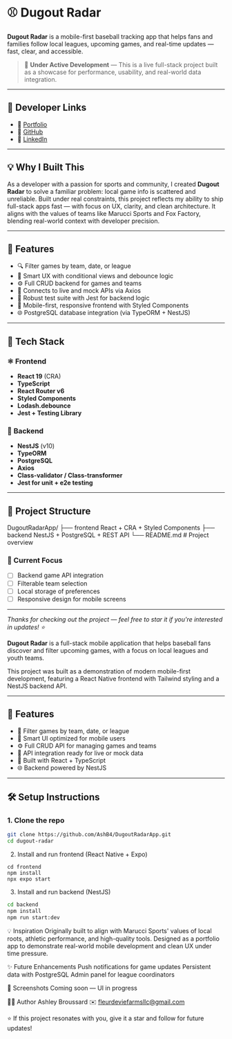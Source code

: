 # ⚾ Dugout Radar

**Dugout Radar** is a mobile-first baseball tracking app that helps fans and families follow local leagues, upcoming games, and real-time updates — fast, clear, and accessible.

> 🚧 **Under Active Development** — This is a live full-stack project built as a showcase for performance, usability, and real-world data integration.

---

## 🔗 Developer Links

- 🧠 [Portfolio](https://ashb4.github.io)
- 🐙 [GitHub](https://github.com/AshB4/DugoutRadarApp)
- 💼 [LinkedIn](https://www.linkedin.com/in/ashley-m-broussard-33a392253)

---

## 💡 Why I Built This

As a developer with a passion for sports and community, I created **Dugout Radar** to solve a familiar problem: local game info is scattered and unreliable. Built under real constraints, this project reflects my ability to ship full-stack apps fast — with focus on UX, clarity, and clean architecture. It aligns with the values of teams like Marucci Sports and Fox Factory, blending real-world context with developer precision.

---

## 🚀 Features

- 🔍 Filter games by team, date, or league
- 🧠 Smart UX with conditional views and debounce logic
- ⚙️ Full CRUD backend for games and teams
- 🔌 Connects to live and mock APIs via Axios
- 🧪 Robust test suite with Jest for backend logic
- 📱 Mobile-first, responsive frontend with Styled Components
- 🌐 PostgreSQL database integration (via TypeORM + NestJS)

---

## 🧱 Tech Stack

### ⚛️ **Frontend** 
- **React 19** (CRA)
- **TypeScript**
- **React Router v6**
- **Styled Components**
- **Lodash.debounce**
- **Jest + Testing Library**

### 🔧 **Backend**
- **NestJS** (v10)
- **TypeORM**
- **PostgreSQL**
- **Axios**
- **Class-validator / Class-transformer**
- **Jest for unit + e2e testing**

---

## 📁 Project Structure
DugoutRadarApp/
├── frontend React + CRA + Styled Components
├── backend NestJS + PostgreSQL + REST API
└── README.md # Project overview


### 🚧 Current Focus

- [ ] Backend game API integration  
- [ ] Filterable team selection  
- [ ] Local storage of preferences  
- [ ] Responsive design for mobile screens  

---

_Thanks for checking out the project — feel free to star it if you're interested in updates! ⭐_


**Dugout Radar** is a full-stack mobile application that helps baseball fans discover and filter upcoming games, with a focus on local leagues and youth teams.

This project was built as a demonstration of modern mobile-first development, featuring a React Native frontend with Tailwind styling and a NestJS backend API.

---

## 🚀 Features

- 🔎 Filter games by team, date, or league
- 🧠 Smart UI optimized for mobile users
- ⚙️ Full CRUD API for managing games and teams
- 📡 API integration ready for live or mock data
- 📱 Built with React + TypeScript
- 🌐 Backend powered by NestJS

---


## 🛠️ Setup Instructions

### 1. Clone the repo

```bash
git clone https://github.com/AshB4/DugoutRadarApp.git
cd dugout-radar

```
2. Install and run frontend (React Native + Expo)

```
cd frontend
npm install
npx expo start

```
3. Install and run backend (NestJS)


```bash
cd backend
npm install
npm run start:dev

```

💡 Inspiration
Originally built to align with Marucci Sports' values of local roots, athletic performance, and high-quality tools. Designed as a portfolio app to demonstrate real-world mobile development and clean UX under time pressure.

✨ Future Enhancements
Push notifications for game updates
Persistent data with PostgreSQL
Admin panel for league coordinators

📸 Screenshots
Coming soon — UI in progress

👩‍💻 Author
Ashley Broussard
✉️ fleurdeviefarmsllc@gmail.com

⭐ If this project resonates with you, give it a star and follow for future updates!
